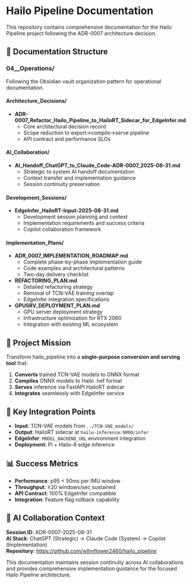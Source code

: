 # Hailo Pipeline Documentation

This repository contains comprehensive documentation for the Hailo Pipeline project following the ADR-0007 architecture decision.

## 📁 Documentation Structure

### 04__Operations/
Following the Obsidian vault organization pattern for operational documentation.

#### Architecture_Decisions/
- **ADR-0007_Refactor_Hailo_Pipeline_to_HailoRT_Sidecar_for_EdgeInfer.md**
  - Core architectural decision record
  - Scope reduction to export→compile→serve pipeline
  - API contract and performance SLOs

#### AI_Collaboration/
- **AI_Handoff_ChatGPT_to_Claude_Code-ADR-0007_2025-08-31.md**
  - Strategic to system AI handoff documentation
  - Context transfer and implementation guidance
  - Session continuity preservation

#### Development_Sessions/
- **EdgeInfer_HailoRT-Input-2025-08-31.md**
  - Development session planning and context
  - Implementation requirements and success criteria
  - Copilot collaboration framework

#### Implementation_Plans/
- **ADR_0007_IMPLEMENTATION_ROADMAP.md**
  - Complete phase-by-phase implementation guide
  - Code examples and architectural patterns
  - Two-day delivery checklist
- **REFACTORING_PLAN.md**
  - Detailed refactoring strategy
  - Removal of TCN-VAE training overlap
  - EdgeInfer integration specifications
- **GPUSRV_DEPLOYMENT_PLAN.md**
  - GPU server deployment strategy
  - Infrastructure optimization for RTX 2060
  - Integration with existing ML ecosystem

## 🎯 Project Mission

Transform hailo_pipeline into a **single-purpose conversion and serving tool** that:

1. **Converts** trained TCN-VAE models to ONNX format
2. **Compiles** ONNX models to Hailo .hef format 
3. **Serves** inference via FastAPI HailoRT sidecar
4. **Integrates** seamlessly with EdgeInfer service

## 🔗 Key Integration Points

- **Input**: TCN-VAE models from `../TCN-VAE_models/`
- **Output**: HailoRT sidecar at `hailo-inference:9000/infer`
- **EdgeInfer**: `MODEL_BACKEND_URL` environment integration
- **Deployment**: Pi + Hailo-8 edge inference

## 📊 Success Metrics

- **Performance**: p95 < 50ms per IMU window
- **Throughput**: ≥20 windows/sec sustained
- **API Contract**: 100% EdgeInfer compatible
- **Integration**: Feature flag rollback capability

## 🤖 AI Collaboration Context

**Session ID**: ADR-0007-2025-08-31  
**AI Stack**: ChatGPT (Strategic) → Claude Code (System) → Copilot (Implementation)  
**Repository**: https://github.com/wllmflower2460/hailo_pipeline

This documentation maintains session continuity across AI collaborations and provides comprehensive implementation guidance for the focused Hailo Pipeline architecture.